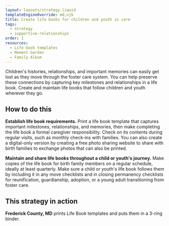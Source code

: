 ```yaml
---
layout: layouts/strategy.liquid
templateEngineOverride: md,njk
title: Create life books for children and youth in care
tags:
  - strategy
  - supportive-relationships
order: 1
resources:
  - Life book templates
  - Moment Garden
  - Family Album
---
```

Children's histories, relationships, and important memories can easily get lost as they move through the foster care system. You can help preserve these connections by capturing key milestones and relationships in a life book. Create and maintain life books that follow children and youth wherever they go.

## How to do this

**Establish life book requirements.** Print a life book template that captures important milestones, relationships, and memories, then make completing the life book a formal caregiver responsibility. Check on its contents during regular visits, such as monthly check-ins with families. You can also create a digital-only version by creating a free photo sharing website to share with birth families to exchange photos that can also be printed.

**Maintain and share life books throughout a child or youth's journey.** Make copies of the life book for birth family members on a regular schedule, ideally at least quarterly. Make sure a child or youth's life book follows them by including it in any move checklists and in closing permanency checklists for reunification, guardianship, adoption, or a young adult transitioning from foster care.

## This strategy in action

**Frederick County, MD** prints Life Book templates and puts them in a 3-ring binder.
